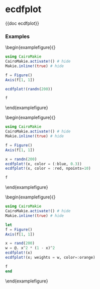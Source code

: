 # ecdfplot

{{doc ecdfplot}}

### Examples

\begin{examplefigure}{}
```julia
using CairoMakie
CairoMakie.activate!() # hide
Makie.inline!(true) # hide

f = Figure()
Axis(f[1, 1])

ecdfplot!(randn(200))

f
```
\end{examplefigure}

\begin{examplefigure}{}
```julia
using CairoMakie
CairoMakie.activate!() # hide
Makie.inline!(true) # hide

f = Figure()
Axis(f[1, 1])

x = randn(200)
ecdfplot!(x, color = (:blue, 0.3))
ecdfplot!(x, color = :red, npoints=10)

f
```
\end{examplefigure}

\begin{examplefigure}{}
```julia
using CairoMakie
CairoMakie.activate!() # hide
Makie.inline!(true) # hide

let
f = Figure()
Axis(f[1, 1])

x = rand(200)
w = @. x^2 * (1 - x)^2 
ecdfplot!(x)
ecdfplot!(x; weights = w, color=:orange)

f
end
```
\end{examplefigure}
